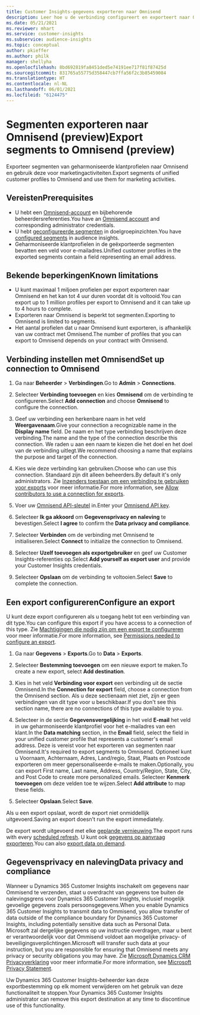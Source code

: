 ```yaml
---
title: Customer Insights-gegevens exporteren naar Omnisend
description: Leer hoe u de verbinding configureert en exporteert naar Omnisend.
ms.date: 05/21/2021
ms.reviewer: mhart
ms.service: customer-insights
ms.subservice: audience-insights
ms.topic: conceptual
author: pkieffer
ms.author: philk
manager: shellyha
ms.openlocfilehash: 8bd692819fa8451ded5e74191ee717f81f87425d
ms.sourcegitcommit: 831765a55775d358447cb7ffa56f2c3b85459084
ms.translationtype: HT
ms.contentlocale: nl-NL
ms.lasthandoff: 06/01/2021
ms.locfileid: "6124475"
---
```

# <a name="export-segments-to-omnisend-preview"></a><span data-ttu-id="2b941-103">Segmenten exporteren naar Omnisend (preview)</span><span class="sxs-lookup"><span data-stu-id="2b941-103">Export segments to Omnisend (preview)</span></span>

<span data-ttu-id="2b941-104">Exporteer segmenten van geharmoniseerde klantprofielen naar Omnisend en gebruik deze voor marketingactiviteiten.</span><span class="sxs-lookup"><span data-stu-id="2b941-104">Export segments of unified customer profiles to Omnisend and use them for marketing activities.</span></span>

## <a name="prerequisites"></a><span data-ttu-id="2b941-105">Vereisten</span><span class="sxs-lookup"><span data-stu-id="2b941-105">Prerequisites</span></span>

-   <span data-ttu-id="2b941-106">U hebt een [Omnisend-account](https://www.omnisend.com/) en bijbehorende beheerdersreferenties.</span><span class="sxs-lookup"><span data-stu-id="2b941-106">You have an [Omnisend account](https://www.omnisend.com/) and corresponding administrator credentials.</span></span>
-   <span data-ttu-id="2b941-107">U hebt [geconfigureerde segmenten](segments.md) in doelgroepinzichten.</span><span class="sxs-lookup"><span data-stu-id="2b941-107">You have [configured segments](segments.md) in audience insights.</span></span>
-   <span data-ttu-id="2b941-108">Geharmoniseerde klantprofielen in de geëxporteerde segmenten bevatten een veld voor e-mailadres.</span><span class="sxs-lookup"><span data-stu-id="2b941-108">Unified customer profiles in the exported segments contain a field representing an email address.</span></span>

## <a name="known-limitations"></a><span data-ttu-id="2b941-109">Bekende beperkingen</span><span class="sxs-lookup"><span data-stu-id="2b941-109">Known limitations</span></span>

- <span data-ttu-id="2b941-110">U kunt maximaal 1 miljoen profielen per export exporteren naar Omnisend en het kan tot 4 uur duren voordat dit is voltooid.</span><span class="sxs-lookup"><span data-stu-id="2b941-110">You can export up to 1 million profiles per export to Omnisend and it can take up to 4 hours to complete.</span></span>
- <span data-ttu-id="2b941-111">Exporteren naar Omnisend is beperkt tot segmenten.</span><span class="sxs-lookup"><span data-stu-id="2b941-111">Exporting to Omnisend is limited to segments.</span></span>
- <span data-ttu-id="2b941-112">Het aantal profielen dat u naar Omnisend kunt exporteren, is afhankelijk van uw contract met Omnisend.</span><span class="sxs-lookup"><span data-stu-id="2b941-112">The number of profiles that you can export to Omnisend depends on your contract with Omnisend.</span></span>

## <a name="set-up-connection-to-omnisend"></a><span data-ttu-id="2b941-113">Verbinding instellen met Omnisend</span><span class="sxs-lookup"><span data-stu-id="2b941-113">Set up connection to Omnisend</span></span>

1. <span data-ttu-id="2b941-114">Ga naar **Beheerder** > **Verbindingen**.</span><span class="sxs-lookup"><span data-stu-id="2b941-114">Go to **Admin** > **Connections**.</span></span>

1. <span data-ttu-id="2b941-115">Selecteer **Verbinding toevoegen** en kies **Omnisend** om de verbinding te configureren.</span><span class="sxs-lookup"><span data-stu-id="2b941-115">Select **Add connection** and choose **Omnisend** to configure the connection.</span></span>

1. <span data-ttu-id="2b941-116">Geef uw verbinding een herkenbare naam in het veld **Weergavenaam**.</span><span class="sxs-lookup"><span data-stu-id="2b941-116">Give your connection a recognizable name in the **Display name** field.</span></span> <span data-ttu-id="2b941-117">De naam en het type verbinding beschrijven deze verbinding.</span><span class="sxs-lookup"><span data-stu-id="2b941-117">The name and the type of the connection describe this connection.</span></span> <span data-ttu-id="2b941-118">We raden u aan een naam te kiezen die het doel en het doel van de verbinding uitlegt.</span><span class="sxs-lookup"><span data-stu-id="2b941-118">We recommend choosing a name that explains the purpose and target of the connection.</span></span>

1. <span data-ttu-id="2b941-119">Kies wie deze verbinding kan gebruiken.</span><span class="sxs-lookup"><span data-stu-id="2b941-119">Choose who can use this connection.</span></span> <span data-ttu-id="2b941-120">Standaard zijn dit alleen beheerders.</span><span class="sxs-lookup"><span data-stu-id="2b941-120">By default it's only administrators.</span></span> <span data-ttu-id="2b941-121">Zie [Inzenders toestaan om een verbinding te gebruiken voor exports](connections.md#allow-contributors-to-use-a-connection-for-exports) voor meer informatie.</span><span class="sxs-lookup"><span data-stu-id="2b941-121">For more information, see [Allow contributors to use a connection for exports](connections.md#allow-contributors-to-use-a-connection-for-exports).</span></span>

1. <span data-ttu-id="2b941-122">Voer uw [Omnisend API-sleutel](https://support.omnisend.com/en/articles/1061890-generating-api-key) in.</span><span class="sxs-lookup"><span data-stu-id="2b941-122">Enter your [Omnisend API key](https://support.omnisend.com/en/articles/1061890-generating-api-key).</span></span>

1. <span data-ttu-id="2b941-123">Selecteer **Ik ga akkoord** om **Gegevensprivacy en naleving** te bevestigen.</span><span class="sxs-lookup"><span data-stu-id="2b941-123">Select **I agree** to confirm the **Data privacy and compliance**.</span></span>

1. <span data-ttu-id="2b941-124">Selecteer **Verbinden** om de verbinding met Omnisend te initialiseren.</span><span class="sxs-lookup"><span data-stu-id="2b941-124">Select **Connect** to initialize the connection to Omnisend.</span></span>

1. <span data-ttu-id="2b941-125">Selecteer **Uzelf toevoegen als exportgebruiker** en geef uw Customer Insights-referenties op.</span><span class="sxs-lookup"><span data-stu-id="2b941-125">Select **Add yourself as export user** and provide your Customer Insights credentials.</span></span>

1. <span data-ttu-id="2b941-126">Selecteer **Opslaan** om de verbinding te voltooien.</span><span class="sxs-lookup"><span data-stu-id="2b941-126">Select **Save** to complete the connection.</span></span>

## <a name="configure-an-export"></a><span data-ttu-id="2b941-127">Een export configureren</span><span class="sxs-lookup"><span data-stu-id="2b941-127">Configure an export</span></span>

<span data-ttu-id="2b941-128">U kunt deze export configureren als u toegang hebt tot een verbinding van dit type.</span><span class="sxs-lookup"><span data-stu-id="2b941-128">You can configure this export if you have access to a connection of this type.</span></span> <span data-ttu-id="2b941-129">Zie [Machtigingen die nodig zijn om een export te configureren](export-destinations.md#set-up-a-new-export) voor meer informatie.</span><span class="sxs-lookup"><span data-stu-id="2b941-129">For more information, see [Permissions needed to configure an export](export-destinations.md#set-up-a-new-export).</span></span>

1. <span data-ttu-id="2b941-130">Ga naar **Gegevens** > **Exports**.</span><span class="sxs-lookup"><span data-stu-id="2b941-130">Go to **Data** > **Exports**.</span></span>

1. <span data-ttu-id="2b941-131">Selecteer **Bestemming toevoegen** om een nieuwe export te maken.</span><span class="sxs-lookup"><span data-stu-id="2b941-131">To create a new export, select **Add destination**.</span></span>

1. <span data-ttu-id="2b941-132">Kies in het veld **Verbinding voor export** een verbinding uit de sectie Omnisend.</span><span class="sxs-lookup"><span data-stu-id="2b941-132">In the **Connection for export** field, choose a connection from the Omnisend section.</span></span> <span data-ttu-id="2b941-133">Als u deze sectienaam niet ziet, zijn er geen verbindingen van dit type voor u beschikbaar.</span><span class="sxs-lookup"><span data-stu-id="2b941-133">If you don't see this section name, there are no connections of this type available to you.</span></span>

1. <span data-ttu-id="2b941-134">Selecteer in de sectie **Gegevensvergelijking** in het veld **E-mail** het veld in uw geharmoniseerde klantprofiel voor het e-mailadres van een klant.</span><span class="sxs-lookup"><span data-stu-id="2b941-134">In the **Data matching** section, in the **Email** field, select the field in your unified customer profile that represents a customer's email address.</span></span> <span data-ttu-id="2b941-135">Deze is vereist voor het exporteren van segmenten naar Omnisend.</span><span class="sxs-lookup"><span data-stu-id="2b941-135">It's required to export segments to Omnisend.</span></span> <span data-ttu-id="2b941-136">Optioneel kunt u Voornaam, Achternaam, Adres, Land/regio, Staat, Plaats en Postcode exporteren om meer gepersonaliseerde e-mails te maken.</span><span class="sxs-lookup"><span data-stu-id="2b941-136">Optionally, you can export First name, Last name, Address, Country/Region, State, City, and Post Code to create more personalized emails.</span></span> <span data-ttu-id="2b941-137">Selecteer **Kenmerk toevoegen** om deze velden toe te wijzen.</span><span class="sxs-lookup"><span data-stu-id="2b941-137">Select **Add attribute** to map these fields.</span></span>

1. <span data-ttu-id="2b941-138">Selecteer **Opslaan**.</span><span class="sxs-lookup"><span data-stu-id="2b941-138">Select **Save**.</span></span>

<span data-ttu-id="2b941-139">Als u een export opslaat, wordt de export niet onmiddellijk uitgevoerd.</span><span class="sxs-lookup"><span data-stu-id="2b941-139">Saving an export doesn't run the export immediately.</span></span>

<span data-ttu-id="2b941-140">De export wordt uitgevoerd met elke [geplande vernieuwing](system.md#schedule-tab).</span><span class="sxs-lookup"><span data-stu-id="2b941-140">The export runs with every [scheduled refresh](system.md#schedule-tab).</span></span> <span data-ttu-id="2b941-141">U kunt ook [gegevens op aanvraag exporteren](export-destinations.md#run-exports-on-demand).</span><span class="sxs-lookup"><span data-stu-id="2b941-141">You can also [export data on demand](export-destinations.md#run-exports-on-demand).</span></span> 


## <a name="data-privacy-and-compliance"></a><span data-ttu-id="2b941-142">Gegevensprivacy en naleving</span><span class="sxs-lookup"><span data-stu-id="2b941-142">Data privacy and compliance</span></span>

<span data-ttu-id="2b941-143">Wanneer u Dynamics 365 Customer Insights inschakelt om gegevens naar Ommisend te verzenden, staat u overdracht van gegevens toe buiten de nalevingsgrens voor Dynamics 365 Customer Insights, inclusief mogelijk gevoelige gegevens zoals persoonsgegevens.</span><span class="sxs-lookup"><span data-stu-id="2b941-143">When you enable Dynamics 365 Customer Insights to transmit data to Ommisend, you allow transfer of data outside of the compliance boundary for Dynamics 365 Customer Insights, including potentially sensitive data such as Personal Data.</span></span> <span data-ttu-id="2b941-144">Microsoft zal dergelijke gegevens op uw instructie overdragen, maar u bent er verantwoordelijk voor dat Ommisend voldoet aan mogelijke privacy- of beveiligingsverplichtingen.</span><span class="sxs-lookup"><span data-stu-id="2b941-144">Microsoft will transfer such data at your instruction, but you are responsible for ensuring that Omnisend meets any privacy or security obligations you may have.</span></span> <span data-ttu-id="2b941-145">Zie [Microsoft Dynamics CRM Privacyverklaring](https://go.microsoft.com/fwlink/?linkid=396732) voor meer informatie.</span><span class="sxs-lookup"><span data-stu-id="2b941-145">For more information, see [Microsoft Privacy Statement](https://go.microsoft.com/fwlink/?linkid=396732).</span></span>

<span data-ttu-id="2b941-146">Uw Dynamics 365 Customer Insights-beheerder kan deze exportbestemming op elk moment verwijderen om het gebruik van deze functionaliteit te stoppen.</span><span class="sxs-lookup"><span data-stu-id="2b941-146">Your Dynamics 365 Customer Insights administrator can remove this export destination at any time to discontinue use of this functionality.</span></span>
